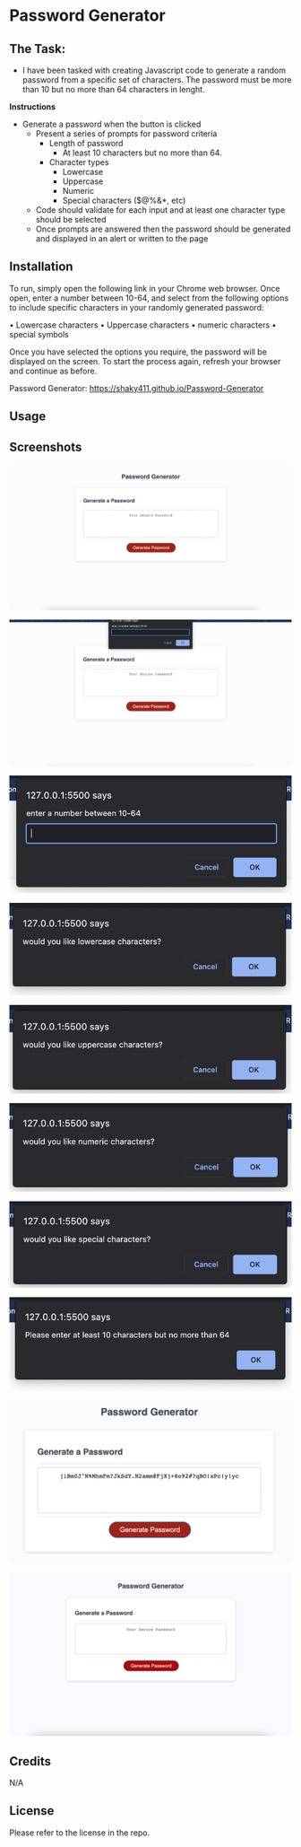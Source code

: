 # Password Generator

## The Task:

* I have been tasked with creating Javascript code to generate a random password from a specific set of characters. The password must be more than 10 but no more than 64 characters in lenght.

**Instructions**

* Generate a password when the button is clicked
  * Present a series of prompts for password criteria
    * Length of password
      * At least 10 characters but no more than 64.
    * Character types
      * Lowercase
      * Uppercase
      * Numeric
      * Special characters ($@%&*, etc)
  * Code should validate for each input and at least one character type should be selected
  * Once prompts are answered then the password should be generated and displayed in an alert or written to the page

## Installation

To run, simply open the following link in your Chrome web browser. Once open, enter a number between 10-64, and select from the following options to include specific characters in your randomly generated password:

• Lowercase characters
• Uppercase characters
• numeric characters
• special symbols

Once you have selected the options you require, the password will be displayed on the screen. To start the process again, refresh your browser and continue as before.

Password Generator: https://shaky411.github.io/Password-Generator

## Usage


## Screenshots

![Alt text](images/SCR-001.png)

![Alt text](images/SCR-002.png)

![Alt text](images/SCR-003.png)

![Alt text](images/SCR-004.png)

![Alt text](images/SCR-005.png)

![Alt text](images/SCR-006.png)

![Alt text](images/SCR-007.png)

![Alt text](images/SCR-008.png)

![Alt text](images/SCR-009.png)

![Alt text](images/Project_5.png)

## Credits

N/A

## License

Please refer to the license in the repo.
